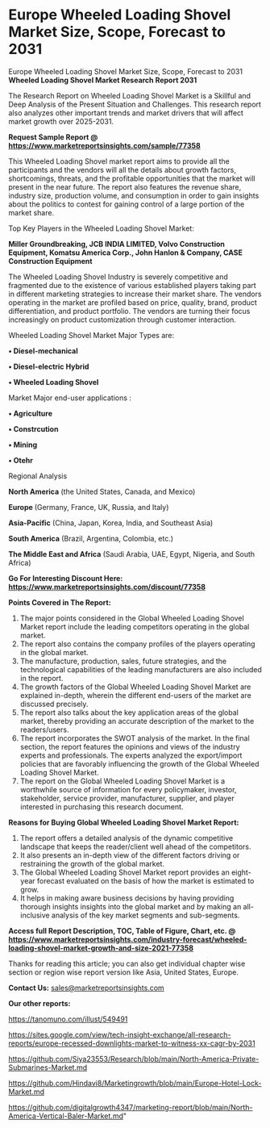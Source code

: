 # Europe Wheeled Loading Shovel Market Size, Scope, Forecast to 2031
 Europe Wheeled Loading Shovel Market Size, Scope, Forecast to 2031
<strong>Wheeled Loading Shovel Market Research Report 2031</strong>

The Research Report on Wheeled Loading Shovel Market is a Skillful and Deep Analysis of the Present Situation and Challenges. This research report also analyzes other important trends and market drivers that will affect market growth over 2025-2031.

<strong>Request Sample Report @ <a href=https://www.marketreportsinsights.com/sample/77358>https://www.marketreportsinsights.com/sample/77358</a></strong>

This Wheeled Loading Shovel market report aims to provide all the participants and the vendors will all the details about growth factors, shortcomings, threats, and the profitable opportunities that the market will present in the near future. The report also features the revenue share, industry size, production volume, and consumption in order to gain insights about the politics to contest for gaining control of a large portion of the market share.

Top Key Players in the Wheeled Loading Shovel Market:

<strong>Miller Groundbreaking, JCB INDIA LIMITED, Volvo Construction Equipment, Komatsu America Corp., John Hanlon & Company, CASE Construction Equipment</strong>

The Wheeled Loading Shovel Industry is severely competitive and fragmented due to the existence of various established players taking part in different marketing strategies to increase their market share. The vendors operating in the market are profiled based on price, quality, brand, product differentiation, and product portfolio. The vendors are turning their focus increasingly on product customization through customer interaction.

Wheeled Loading Shovel Market Major Types are:

<strong>• Diesel-mechanical

• Diesel-electric Hybrid

• Wheeled Loading Shovel</strong>

Market Major end-user applications :

<strong>• Agriculture

• Constrcution

• Mining

• Otehr</strong>

Regional Analysis

</u><strong><b>North America</b></strong> (the United States, Canada, and Mexico)

<strong><b>Europe </b></strong>(Germany, France, UK, Russia, and Italy)

<strong><b>Asia-Pacific</b></strong> (China, Japan, Korea, India, and Southeast Asia)

<strong><b>South America</b></strong> (Brazil, Argentina, Colombia, etc.)

<strong><b>The Middle East and Africa</b></strong> (Saudi Arabia, UAE, Egypt, Nigeria, and South Africa)

<strong>Go For Interesting Discount Here: <a href=https://www.marketreportsinsights.com/discount/77358>https://www.marketreportsinsights.com/discount/77358</a></strong>

<strong>Points Covered in The Report:</strong>
<ol>
  <li>The major points considered in the Global Wheeled Loading Shovel Market report include the leading competitors operating in the global market.</li>
  <li>The report also contains the company profiles of the players operating in the global market.</li>
  <li>The manufacture, production, sales, future strategies, and the technological capabilities of the leading manufacturers are also included in the report.</li>
  <li>The growth factors of the Global Wheeled Loading Shovel Market are explained in-depth, wherein the different end-users of the market are discussed precisely.</li>
  <li>The report also talks about the key application areas of the global market, thereby providing an accurate description of the market to the readers/users.</li>
  <li>The report incorporates the SWOT analysis of the market. In the final section, the report features the opinions and views of the industry experts and professionals. The experts analyzed the export/import policies that are favorably influencing the growth of the Global Wheeled Loading Shovel Market.</li>
  <li>The report on the Global Wheeled Loading Shovel Market is a worthwhile source of information for every policymaker, investor, stakeholder, service provider, manufacturer, supplier, and player interested in purchasing this research document.</li>
</ol>
<strong>Reasons for Buying Global Wheeled Loading Shovel Market Report:</strong>

<ol>
  <li>The report offers a detailed analysis of the dynamic competitive landscape that keeps the reader/client well ahead of the competitors.</li>
  <li>It also presents an in-depth view of the different factors driving or restraining the growth of the global market.</li>
  <li>The Global Wheeled Loading Shovel Market report provides an eight-year forecast evaluated on the basis of how the market is estimated to grow.</li>
  <li>It helps in making aware business decisions by having providing thorough insights insights into the global market and by making an all-inclusive analysis of the key market segments and sub-segments.</li>
</ol>
<strong>Access full Report Description, TOC, Table of Figure, Chart, etc. @ <a href=https://www.marketreportsinsights.com/industry-forecast/wheeled-loading-shovel-market-growth-and-size-2021-77358>https://www.marketreportsinsights.com/industry-forecast/wheeled-loading-shovel-market-growth-and-size-2021-77358</a></strong>


Thanks for reading this article; you can also get individual chapter wise section or region wise report version like Asia, United States, Europe.

<strong>Contact Us:</strong>
sales@marketreportsinsights.com

<strong>Our other reports:</strong>

<a href=https://tanomuno.com/illust/549491>https://tanomuno.com/illust/549491</a>

<a href=https://sites.google.com/view/tech-insight-exchange/all-research-reports/europe-recessed-downlights-market-to-witness-xx-cagr-by-2031>https://sites.google.com/view/tech-insight-exchange/all-research-reports/europe-recessed-downlights-market-to-witness-xx-cagr-by-2031</a>

<a href=https://github.com/Siya23553/Research/blob/main/North-America-Private-Submarines-Market.md>https://github.com/Siya23553/Research/blob/main/North-America-Private-Submarines-Market.md</a>

<a href=https://github.com/Hindavi8/Marketingrowth/blob/main/Europe-Hotel-Lock-Market.md>https://github.com/Hindavi8/Marketingrowth/blob/main/Europe-Hotel-Lock-Market.md</a>

<a href=https://github.com/digitalgrowth4347/marketing-report/blob/main/North-America-Vertical-Baler-Market.md>https://github.com/digitalgrowth4347/marketing-report/blob/main/North-America-Vertical-Baler-Market.md</a>"
